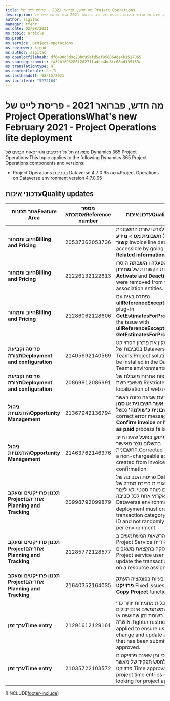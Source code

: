 ```yaml
---
title: מה חדש, פברואר 2021 - פריסת לייט של Project Operations
description: נושא זה מספק מידע על עדכוני האיכות הזמינים במהדורת פברואר 2021 עבור פריסת לייט של Project Operations.
author: sigitac
manager: tfehr
ms.date: 02/08/2021
ms.topic: article
ms.prod: ''
ms.service: project-operations
ms.reviewer: kfend
ms.author: sigitac
ms.openlocfilehash: df6490d3d9c28b095efd5ef856064de4b1517055
ms.sourcegitcommit: fa32b1893286f20271fa4ec4be8fc68bd135f53c
ms.translationtype: HT
ms.contentlocale: he-IL
ms.lasthandoff: 02/15/2021
ms.locfileid: "5272164"
---
```

# <a name="whats-new-february-2021---project-operations-lite-deployment"></a><span data-ttu-id="4ebd8-103">מה חדש, פברואר 2021 - פריסת לייט של Project Operations</span><span class="sxs-lookup"><span data-stu-id="4ebd8-103">What's new February 2021 - Project Operations lite deployment</span></span>

<span data-ttu-id="4ebd8-104">נושא זה חל על הרכיבים והגירסאות הבאים של Dynamics 365 Project Operations:</span><span class="sxs-lookup"><span data-stu-id="4ebd8-104">This topic applies to the following Dynamics 365 Project Operations components and versions:</span></span>

  - <span data-ttu-id="4ebd8-105">Project Operations בסביבת Dataverse גרסה 4.7.0.95</span><span class="sxs-lookup"><span data-stu-id="4ebd8-105">Project Operations on Dataverse environment version 4.7.0.95</span></span>

## <a name="quality-updates"></a><span data-ttu-id="4ebd8-106">עדכוני איכות</span><span class="sxs-lookup"><span data-stu-id="4ebd8-106">Quality updates</span></span>

| <span data-ttu-id="4ebd8-107">**אזור תכונות**</span><span class="sxs-lookup"><span data-stu-id="4ebd8-107">**Feature Area**</span></span> | <span data-ttu-id="4ebd8-108">**מספר אסמכתא**</span><span class="sxs-lookup"><span data-stu-id="4ebd8-108">**Reference number**</span></span> | <span data-ttu-id="4ebd8-109">**עדכון איכות**</span><span class="sxs-lookup"><span data-stu-id="4ebd8-109">**Quality update**</span></span> |
| --- | --- | --- |
| <span data-ttu-id="4ebd8-110">**חיוב ותמחור**</span><span class="sxs-lookup"><span data-stu-id="4ebd8-110">**Billing and Pricing**</span></span> | <span data-ttu-id="4ebd8-111">2053736</span><span class="sxs-lookup"><span data-stu-id="4ebd8-111">2053736</span></span> | <span data-ttu-id="4ebd8-112">כעת ניתן לגשת לפרטי שורת החשבונית על ידי מעבר אל **חשבונית מס** > **מידע קשור**.</span><span class="sxs-lookup"><span data-stu-id="4ebd8-112">Invoice line details are now accessible by going to **Invoice** > **Related information**.</span></span> |
| <span data-ttu-id="4ebd8-113">**חיוב ותמחור**</span><span class="sxs-lookup"><span data-stu-id="4ebd8-113">**Billing and Pricing**</span></span> | <span data-ttu-id="4ebd8-114">2122613</span><span class="sxs-lookup"><span data-stu-id="4ebd8-114">2122613</span></span> | <span data-ttu-id="4ebd8-115">הפעולות **הפעלה** ו **השבתה** הוסרו מהישויות הקשורות של **מחירון**.</span><span class="sxs-lookup"><span data-stu-id="4ebd8-115">The **Activate** and **Deactivate** actions were removed from the **Price List** association entities.</span></span> |
| <span data-ttu-id="4ebd8-116">**חיוב ותמחור**</span><span class="sxs-lookup"><span data-stu-id="4ebd8-116">**Billing and Pricing**</span></span> | <span data-ttu-id="4ebd8-117">2128606</span><span class="sxs-lookup"><span data-stu-id="4ebd8-117">2128606</span></span> | <span data-ttu-id="4ebd8-118">נפתרה בעיה עם **ullReferenceException** ביישום plug-in **GetEstimatesForProject**.</span><span class="sxs-lookup"><span data-stu-id="4ebd8-118">Resolved the issue with **ullReferenceException** in the **GetEstimatesForProject** plug-in.</span></span> |
| <span data-ttu-id="4ebd8-119">**פריסה וקביעת תצורה**</span><span class="sxs-lookup"><span data-stu-id="4ebd8-119">**Deployment and configuration**</span></span> | <span data-ttu-id="4ebd8-120">2140569</span><span class="sxs-lookup"><span data-stu-id="4ebd8-120">2140569</span></span> | <span data-ttu-id="4ebd8-121">אין להתקין את פתרון הפרוייקט בסביבות של Dataverse Teams.</span><span class="sxs-lookup"><span data-stu-id="4ebd8-121">Project solution must not be installed in the Dataverse Teams environments.</span></span> |
| <span data-ttu-id="4ebd8-122">**פריסה וקביעת תצורה**</span><span class="sxs-lookup"><span data-stu-id="4ebd8-122">**Deployment and configuration**</span></span> | <span data-ttu-id="4ebd8-123">2086991</span><span class="sxs-lookup"><span data-stu-id="4ebd8-123">2086991</span></span> | <span data-ttu-id="4ebd8-124">התאמה לשפות אחרות מוגבלת של משאבי רשת.</span><span class="sxs-lookup"><span data-stu-id="4ebd8-124">Restricted customizing localization of web resources.</span></span> |
| <span data-ttu-id="4ebd8-125">**ניהול הזדמנויות**</span><span class="sxs-lookup"><span data-stu-id="4ebd8-125">**Opportunity Management**</span></span> | <span data-ttu-id="4ebd8-126">2136794</span><span class="sxs-lookup"><span data-stu-id="4ebd8-126">2136794</span></span> | <span data-ttu-id="4ebd8-127">מופיעה הודעת שגיאה נכונה כאשר התהליך **אשר חשבונית** או **סמן חשבונית כ'שולמה'** נכשל.</span><span class="sxs-lookup"><span data-stu-id="4ebd8-127">Display correct error message when **Confirm invoice** or **Mark invoice as paid** process fails,</span></span> |
| <span data-ttu-id="4ebd8-128">**ניהול הזדמנויות**</span><span class="sxs-lookup"><span data-stu-id="4ebd8-128">**Opportunity Management**</span></span> | <span data-ttu-id="4ebd8-129">2146376</span><span class="sxs-lookup"><span data-stu-id="4ebd8-129">2146376</span></span> | <span data-ttu-id="4ebd8-130">סכום המס המתוקן בפועל שאינו חייב בתשלום נוצר מאישור החשבונית.</span><span class="sxs-lookup"><span data-stu-id="4ebd8-130">Corrected tax amount in a non-chargeable actual is created from invoice confirmation.</span></span> |
| <span data-ttu-id="4ebd8-131">**‏‫תכנון פרוייקטים ומעקב אחריהם**</span><span class="sxs-lookup"><span data-stu-id="4ebd8-131">**Project Planning and Tracking**</span></span> | <span data-ttu-id="4ebd8-132">2099879</span><span class="sxs-lookup"><span data-stu-id="4ebd8-132">2099879</span></span> | <span data-ttu-id="4ebd8-133">פריסת הסביבה של Dataverse חייבת ליצור קטגוריית ברירת מחדל של עסקאות עם מזהה סטטי ולא ליצור באופן אקראי אחת לכל סביבה.</span><span class="sxs-lookup"><span data-stu-id="4ebd8-133">The Dataverse environment deployment must create a default transaction category with a static ID and not randomly generate one per environment.</span></span> |
| <span data-ttu-id="4ebd8-134">**‏‫תכנון פרוייקטים ומעקב אחריהם**</span><span class="sxs-lookup"><span data-stu-id="4ebd8-134">**Project Planning and Tracking**</span></span> | <span data-ttu-id="4ebd8-135">2128577</span><span class="sxs-lookup"><span data-stu-id="4ebd8-135">2128577</span></span> | <span data-ttu-id="4ebd8-136">תוקנו הרשאות המשתמשים ב- Project Service לעדכון קטגוריית העסקה בהקצאת משאבים.</span><span class="sxs-lookup"><span data-stu-id="4ebd8-136">Fixed the Project service user privileges to update the transaction category on a resource assignment.</span></span> |
| <span data-ttu-id="4ebd8-137">**‏‫תכנון פרוייקטים ומעקב אחריהם**</span><span class="sxs-lookup"><span data-stu-id="4ebd8-137">**Project Planning and Tracking**</span></span> | <span data-ttu-id="4ebd8-138">2164035</span><span class="sxs-lookup"><span data-stu-id="4ebd8-138">2164035</span></span> | <span data-ttu-id="4ebd8-139">תוקנו בעיות בפונקציה **העתק פרוייקט**.</span><span class="sxs-lookup"><span data-stu-id="4ebd8-139">Fixed issues with the **Copy Project** function.</span></span> |
| <span data-ttu-id="4ebd8-140">**ערך זמן**</span><span class="sxs-lookup"><span data-stu-id="4ebd8-140">**Time entry**</span></span> | <span data-ttu-id="4ebd8-141">2129161</span><span class="sxs-lookup"><span data-stu-id="4ebd8-141">2129161</span></span> | <span data-ttu-id="4ebd8-142">הופעלו מגבלות מחמירות יותר כדי להבטיח שמשתמשים אינם יכולים לשנות ולעדכן רשומת זמן שהוגשה או אושרה.</span><span class="sxs-lookup"><span data-stu-id="4ebd8-142">Tighter restrictions are applied to ensure users can't change and update a time entry that has been submitted or approved.</span></span> |
| <span data-ttu-id="4ebd8-143">**ערך זמן**</span><span class="sxs-lookup"><span data-stu-id="4ebd8-143">**Time entry**</span></span> | <span data-ttu-id="4ebd8-144">2103572</span><span class="sxs-lookup"><span data-stu-id="4ebd8-144">2103572</span></span> | <span data-ttu-id="4ebd8-145">אישור זמן לערכי זמן שאינם פרוייקטים לא יכול לחפש תפקיד של מאשר פרוייקט.</span><span class="sxs-lookup"><span data-stu-id="4ebd8-145">Time approval for non-project time entries must not be looking for project approver role.</span></span> |


[!INCLUDE[footer-include](../../includes/footer-banner.md)]
